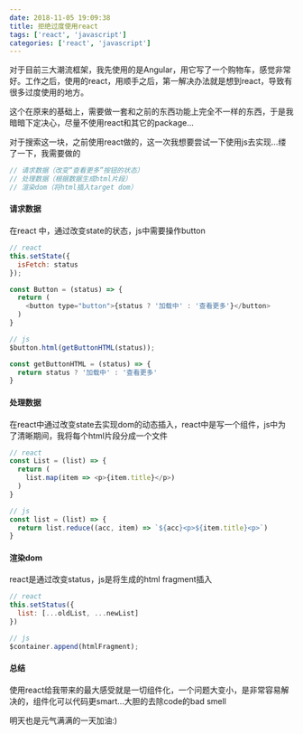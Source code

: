 ```yaml
---
date: 2018-11-05 19:09:38
title: 拒绝过度使用react
tags: ['react', 'javascript']
categories: ['react', 'javascript']
---
```


对于目前三大潮流框架，我先使用的是Angular，用它写了一个购物车，感觉非常好。工作之后，使用的react，用顺手之后，第一解决办法就是想到react，导致有很多过度使用的地方。

这个在原来的基础上，需要做一套和之前的东西功能上完全不一样的东西，于是我暗暗下定决心，尽量不使用react和其它的package...

对于搜索这一块，之前使用react做的，这一次我想要尝试一下使用js去实现...缕了一下，我需要做的

```js
// 请求数据（改变“查看更多”按钮的状态）
// 处理数据（根据数据生成html片段）
// 渲染dom（将html插入target dom）
```

#### 请求数据
在react 中，通过改变state的状态，js中需要操作button

```js
// react
this.setState({
  isFetch: status
});

const Button = (status) => {
  return (
    <button type="button">{status ? '加载中' : '查看更多'}</button>
  )
}

// js
$button.html(getButtonHTML(status));

const getButtonHTML = (status) => {
  return status ? '加载中' : '查看更多'
}
```

#### 处理数据
在react中通过改变state去实现dom的动态插入，react中是写一个组件，js中为了清晰期间，我将每个html片段分成一个文件

```js
// react
const List = (list) => {
  return (
    list.map(item => <p>{item.title}</p>)
  )
}

// js
const list = (list) => {
  return list.reduce((acc, item) => `${acc}<p>${item.title}<p>`)
}
```

#### 渲染dom
react是通过改变status，js是将生成的html fragment插入
```js
// react
this.setStatus({
  list: [...oldList, ...newList]
})

// js
$container.append(htmlFragment);
```

#### 总结
使用react给我带来的最大感受就是一切组件化，一个问题大变小，是非常容易解决的，组件化可以代码更smart...大胆的去除code的bad smell

明天也是元气满满的一天加油:)





